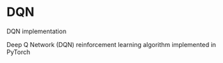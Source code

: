 # DQN
DQN implementation

Deep Q Network (DQN) reinforcement learning algorithm implemented in PyTorch
